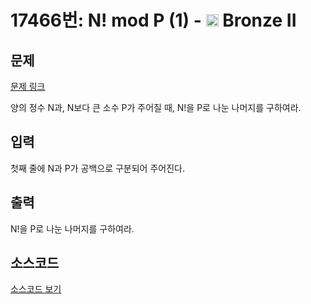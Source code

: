 # 17466번: N! mod P (1) - <img src="https://static.solved.ac/tier_small/4.svg" style="height:20px" /> Bronze II

<!-- performance -->

<!-- 문제 제출 후 깃허브에 푸시를 했을 때 제출한 코드의 성능이 입력될 공간입니다.-->

<!-- end -->

## 문제

[문제 링크](https://boj.kr/17466)


<p>양의 정수 N과, N보다 큰 소수 P가 주어질 때, N!을 P로 나눈 나머지를 구하여라.</p>



## 입력


<p>첫째 줄에 N과 P가 공백으로 구분되어 주어진다.</p>



## 출력


<p>N!을 P로 나눈 나머지를 구하여라.</p>



## 소스코드

[소스코드 보기](N!%20mod%20P%20(1).py)